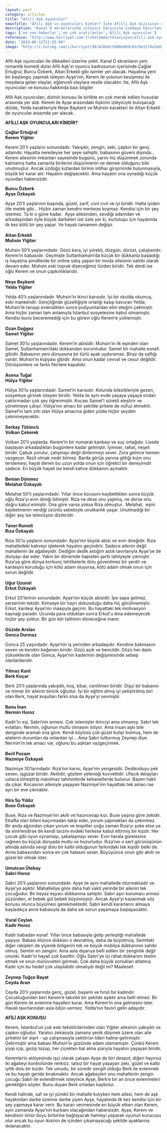```yaml
---
layout: post
category: articles
title: "Afili Aşk oyuncular"
newsTitle: "Afili Aşk'ın oyuncuları kimler? İşte Afilli Aşk dizisinin oyuncu kadrosu "
description: "Kanal D ekranlarında izleyici karşısına çıkmaya hazırlanan Afilli Aşk, şimdiden dikkat çekmeyi başardı. Yapımcılığını Fatih Enes Ömeroğlu’nun üstlendiği, başrollerinde ise Çağlar Ertuğrul, Burcu Özberk'in paylaştığı dizi konusu ile de adından söz ettirmeye başladı. Peki, her hafta çarşamba akşamları evlerinize konuk olmaya hazırlanan Afilli Aşk'ın oyuncuları kimler? İşte, o isimler hakkında bazı bilgiler."
tags: ['en son haberler','en çok aratılanlar','Afili Aşk oyuncular']
reference: "http://www.hurriyet.com.tr/kelebek/televizyon/afili-ask-oyunculari-ile-dikkatleri-uzerine-cekti-41241944"
date: "2019-06-12T11:55:00"
image: "http://i.hurimg.com/i/hurriyet/98/620x0/5d00e809c03c0e1174a3dd57.jpg"
---
```


<p>Afili Aşk oyuncuları ile dikkatleri &uuml;zerine &ccedil;ekti. Kanal D ekranların yeni romantik komedi dizisi Afili Aşk'ın oyuncu kadrosunun i&ccedil;erisinde &Ccedil;ağlar Ertuğrul, Burcu &Ouml;zberk, Altan Erkekli gibi isimler yer alacak. Hayatına yeni bir başlangı&ccedil; yapmak isteyen Ayşe'nin, Kerem ile yolunun kesişmesi ile meydana gelen olaylar, eğlenceli olaylara vesile olacaktır. İte, Afili Aşk oyuncuları ve konusu hakkında bazı bilgiler</p>
<p>Afili Aşk oyuncuları, dizinin konusu ile birlikte en &ccedil;ok merak edilen hususlar arasında yer aldı. Kerem ile Ayşe arasındaki ilişkinin izleyiciyle buluşacağı dizide, Yelda karakteriyle Neşe Baykent ve Muhsin karakteri ile Altan Erkekli de oyuncular arasında yer alacak.&nbsp;</p>
<p><strong>AFİLLİ AŞK OYUNCULARI KİMDİR?</strong></p>
<p><strong>&Ccedil;ağlar Ertuğrul</strong><br><strong>Kerem Yiğiter</strong></p>
<p>Kerem 20&rsquo;li yaşların sonundadır. Yakışıklı, zengin, zeki, &ccedil;apkın bir gen&ccedil; adamdır. Hayatta neredeyse her şeye sahiptir, babasının g&uuml;veni dışında&hellip; Kerem ailesinin imkanları sayesinde bug&uuml;n&uuml;, yarını hi&ccedil; d&uuml;ş&uuml;nmek zorunda kalmamış hatta zamanla birilerini d&uuml;ş&uuml;nmenin ne demek olduğunu bile unutmuştur. Ancak &uuml;zd&uuml;ğ&uuml; kızlardan birinin intihar girişiminde bulunmasıyla, b&uuml;y&uuml;k bir karar alır: Hayatını değişecektir. Ama hayatın ona oynadığı k&uuml;&ccedil;&uuml;k oyundan habersizdir.&nbsp;</p>
<p><strong>Burcu &Ouml;zberk</strong><br><strong>Ayşe &Ouml;zkayalı</strong></p>
<p>Ayşe 20&rsquo;li yaşlarının başında, g&uuml;zel, zarif, cıvıl cıvıl ve iyi biridir. Hatta iyiden &ouml;te melek gibi&hellip; Hi&ccedil;bir zaman kendini merkeze koymaz. Kendisi i&ccedil;in bir şey istemez. Ta ki o g&uuml;ne kadar.&nbsp; Ayşe ailesinden, sevdiği adamdan ve arkadaşından &ouml;yle b&uuml;y&uuml;k darbeleri &uuml;st &uuml;ste yer ki, kurtuluşu i&ccedil;in hayatında ilk kez k&ouml;t&uuml; bir şey yapar. Ve hayatı tamamen değişir.<br><br><strong>Altan Erkekli</strong><br><strong>Muhsin Yiğiter</strong></p>
<p>Muhsin 50&rsquo;li yaşlarındadır. G&ouml;z&uuml; kara, iyi y&uuml;rekli, d&uuml;zg&uuml;n, d&uuml;r&uuml;st, &ccedil;alışkandır. Kerem&rsquo;in babasıdır. Ge&ccedil;mişte Sultanhamam&rsquo;da k&uuml;&ccedil;&uuml;k bir d&uuml;kkanla başladığı iş hayatına şimdilerde bir online satış yapan bir moda sitesinin sahibi olarak devam eder. Muhsin eski toprak diyeceğimiz t&uuml;rden biridir. Tek derdi ise oğlu Kerem ve onun &ccedil;apkınlıklarıdır.<br><br><strong>Neşe Beykent</strong><br><strong>Yelda Yiğiter</strong></p>
<p>Yelda 40&rsquo;lı yaşlarındadır. Muhsin&rsquo;in ikinci karısıdır. İyi bir okulda okumuş, eski mankendir. Gen&ccedil;liğinde g&uuml;zelliğiyle ortalığı kasıp kavuran Yelda, Muhsin&rsquo;le tanışıp evlendikten sonra podyumlardan elini eteğini &ccedil;ekmiştir. Ama hi&ccedil;bir zaman tam anlamıyla İstanbul sosyetesine kabul olmamıştır. Kendisi bunu beceremediği i&ccedil;in bu g&ouml;revi oğlu Kerem&rsquo;e y&uuml;klemiştir.<br><br><strong>Ozan Dağgez</strong><br><strong>Samet Yiğiter</strong></p>
<p>Samet 30&rsquo;lu yaşlarındadır. Kerem&rsquo;in abisidir. Muhsin&rsquo;in ilk eşinden olan Samet, Sultanhamam&rsquo;daki d&uuml;kkandan sorumludur. Samet bir mahalle esnafı gibidir. Babasının yeni d&uuml;nyasına bir t&uuml;rl&uuml; ayak uyduramaz. Biraz da saflığı vardır. Muhsin&rsquo;in kopyası gibidir. Ama onun kadar cevval ve cesur değildir. D&ouml;n&uuml;ş&uuml;mlere ve farklı fikirlere kapalıdır.<br><br><strong>Asena Tuğal</strong><br><strong>H&uuml;lya Yiğiter</strong></p>
<p>H&uuml;lya 30&rsquo;lu yaşlarındadır. Samet&rsquo;in karısıdır. Kolunda bilezikleriyle gezen, sosyeteye girmek isteyen biridir. Yelda ile aynı evde yaşaya yaşaya ondan &ccedil;aktırmadan &ccedil;ok şey &ouml;ğrenmiştir. Kocası Samet&rsquo;i s&uuml;rekli eleştirir ve y&ouml;netmeye &ccedil;alışır. H&uuml;lya&rsquo;nın amacı bir şekilde şirkete de n&uuml;fuz etmektir. Samet&rsquo;in tam zıttı olan H&uuml;lya amacına giden yolda hi&ccedil;bir şeyden &ccedil;ekinmeyecektir.<br><br><strong>Serkay T&uuml;t&uuml;nc&uuml;</strong><br><strong>Volkan &Ccedil;ekerek</strong></p>
<p>Volkan 20&rsquo;li yaşlarda. Kerem&rsquo;in bir numaralı kankası ve su&ccedil; ortağıdır. Lisede başlayan arkadaşlıkları bug&uuml;nlere kadar gelmiştir. İyimser, rahat, neşeli biridir. &Ccedil;abuk yorulur, &ccedil;alışmayı değil dinlenmeyi sever. Zora gelince hemen vazge&ccedil;er. Rezil olmak nedir bilmez. Barda g&ouml;r&uuml;p yanına gittiği kızın onu terslemesi, hayat denen bu uzun yolda onun i&ccedil;in &ouml;ğretici bir deneyimdir sadece. En b&uuml;y&uuml;k hayali ise kendi kahve d&uuml;kkanını a&ccedil;maktır.<br><br><strong>Benian D&ouml;nmez</strong><br><strong>Melahat &Ouml;zkayalı</strong></p>
<p>Melahat 50&rsquo;li yaşlarındadır. Yıllar &ouml;nce kocasını kaybettikten sonra b&uuml;y&uuml;k oğlu Rıza'yı evin direği bilmiştir. Rıza ne dese onu yapmış, ne derse onu doğru kabul etmiştir. Ona g&ouml;re varsa yoksa Rıza olmuştur.&nbsp; Melahat,&nbsp; eşini kaybetmenin verdiği &uuml;z&uuml;nt&uuml; sebebiyle unutkanlık yaşar. Unutmadığı bir diğer şey ise televizyon dizileridir.<br><br><strong>Taner Rumeli</strong><br><strong>Rıza &Ouml;zkayalı</strong></p>
<p>Rıza 30&rsquo;lu yaşların sonundadır. Ayşe&rsquo;nin b&uuml;y&uuml;k abisi ve evin direğidir. Rıza mahalledeki kahveyi işleterek hayatını ge&ccedil;indirir. Sadece ailenin değil mahallenin de ağabeyidir. Dediğim dedik astığım astık tavırlarıyla Ayşe&rsquo;ye de d&uuml;nyayı dar eder. Yakın bir d&ouml;nemde hapisten şartlı tahliyeyle &ccedil;ıkmıştır. Rıza&rsquo;ya g&ouml;re d&uuml;nya korkun&ccedil; tehlikelerle dolu g&uuml;venilmez bir yerdir ve kardeşini koruduğu i&ccedil;in k&ouml;t&uuml; adam oluyorsa, k&ouml;t&uuml; adam olmak onun i&ccedil;in sorun değildir.&nbsp;<br><br><strong>Uğur Uzunel</strong><br><strong>Erkut &Ouml;zkayalı</strong></p>
<p>Erkut 20&rsquo;lerinin sonundadır. Ayşe&rsquo;nin k&uuml;&ccedil;&uuml;k abisidir. İpe sapa gelmez, serserinin tekidir. Kimseye bir hayrı dokunduğu daha hi&ccedil; g&ouml;r&uuml;lmemiştir. Erkut, kardeşi Ayşe&rsquo;nin maaşıyla ge&ccedil;inir. Bu hayattaki tek motivasyon kaynağı paradır. Ucunda para olduktan sonra Erkut'u ikna edemeyecek hi&ccedil;bir şey yoktur. Bir g&uuml;n k&ouml;r talihinin d&ouml;neceğine inanır.<br><br><strong>G&uuml;zide Arslan</strong><br><strong>Gonca Durmaz</strong></p>
<p>Gonca 25 yaşındadır. Ayşe&rsquo;nin iş yerinden arkadaşıdır. Kendine bakmasını seven ve kendini beğenen biridir. G&ouml;z&uuml; a&ccedil;ık ve bencildir. G&ouml;z&uuml; her daim y&uuml;kseklerde olan Gonca, Ayşe&rsquo;nin kaderinin değişmesinde sebep olanlardandır.<br><br><strong>Yılmaz Kunt</strong><br><strong>Berk Ko&ccedil;ar</strong></p>
<p>Berk 20&rsquo;li yaşlarında yakışıklı, hoş, kibar, centilmen biridir. Diş&ccedil;i bir babanın ve mimar bir ailenin biricik oğludur. İyi bir eğitim almış iyi yetiştirilmiş biri olan Berk, hayat koşulları farklı olsa da Ayşe&rsquo;yi sevmiştir.<br><br><strong>Banu İnan</strong><br><strong>Nermin Horoz</strong></p>
<p>Kadir&rsquo;in eşi, Sabri&rsquo;nin annesi. &Ccedil;ok istemişler ikinciyi ama olmamış. Sabri tek evlatları. Nermin, oğlunun mutlu olmasını istiyor. Ama insan aşkı bile denginde aramalı ona g&ouml;re. Kendi k&ouml;yl&uuml;s&uuml; &ccedil;ok g&uuml;zel kızlar bulmuş, hem de ailelerin durumları da onlardan iyi&hellip; Ama Sabri tutturmuş Zeynep diye. Nermin&rsquo;in tek amacı var, oğlunu bu aşktan vazge&ccedil;irmek.<br><br><strong>Beril Pozam</strong><br><strong>Nazmiye &Ouml;zkayalı</strong></p>
<p>Nazmiye 30&rsquo;larındadır. Rıza&rsquo;nın karısı, Ayşe&rsquo;nin yengesidir. Dedikoduyu pek seven, işg&uuml;zar biridir. Akıllıdır, g&ouml;zlem yeteneği kuvvetlidir. Ufacık detayları ustaca birleştirip inanılmaz tahminlerde kehanetlerde bulunur. Bazen haklı da &ccedil;ıkar. Kocasının ailesiyle yaşayan Nazmiye&rsquo;nin hayattaki tek amacı ise ayrı bir eve &ccedil;ıkmaktır.&nbsp;<br><br><strong>Hira Su Yıldız</strong><br><strong>Buse &Ouml;zkayalı</strong></p>
<p>Buse, Rıza ve Nazmiye&rsquo;nin akıllı ve hazırcevap kızı. Buse yaşına g&ouml;re zekidir. Etrafta olan biteni ka&ccedil;ırmadan takip eder, yorum yapmaktan da &ccedil;ekinmez. Bir anda ağzından &ccedil;ıkan yorum ve tespitler &ccedil;oğu zaman Rıza&rsquo;yı şoke etse ya da sinirlendirse de kendi tarzını evdeki herkese kabul ettirmiş bir kızdır. Her &ccedil;ocuk gibi oyun oynamayı, şakalaşmayı sever. Evin harala g&uuml;relesine rağmen bu k&uuml;&ccedil;&uuml;k d&uuml;nyada mutlu ve huzurludur. Rıza&rsquo;nın o sert g&ouml;r&uuml;n&uuml;ş&uuml;n&uuml;n altında aslında sevgi dolu bir kalbi olduğunun farkındaki tek kişidir belki de. Anne babasından sonra en &ccedil;ok halasını sever. B&uuml;y&uuml;y&uuml;nce onun gibi akıllı ve g&uuml;zel bir olmak ister.<br><br><strong>Umutcan &Uuml;tebay</strong><br><strong>Sabri Horoz</strong></p>
<p>Sabri 20&rsquo;li yaşlarının sonundadır. Ayşe ile aynı mahallede oturmaktadır ve Ayşe&rsquo;ye aşıktır. Mahalleliye g&ouml;re daha hali vakti yerinde bir ailenin tek &ccedil;ocuğudur. Bir beyaz eşyacı d&uuml;kkanına sahiptir. Sabri aşırı korumacı annesi y&uuml;z&uuml;nden, el bebek g&uuml;l bebek b&uuml;y&uuml;m&uuml;şt&uuml;r. Ancak Ayşe&rsquo;yi kazanmak s&ouml;z konusu olunca b&uuml;y&uuml;mesi gerekmektedir. Sabri kendi kararlarını almaya başladık&ccedil;a anne babasıyla da daha sık sorun yaşamaya başlayacaktır.<br><br><strong>Vural Ceylan</strong><br><strong>Kadir Horoz</strong></p>
<p>Kadir babadan esnaf. Yıllar &ouml;nce babasıyla gelip yerleştiği mahallede yaşıyor. Babası &ouml;l&uuml;nce d&uuml;kkanı o devralmış, daha da b&uuml;y&uuml;tm&uuml;ş. Semtteki diğer rakipleri de yiyerek b&ouml;lgenin tek ve b&uuml;y&uuml;k mobilya d&uuml;kkanının sahibi olmuş. Semtin en zengini. Ama asla dışarıya belli edilen bir zenginlik değil onunki. Kadir&rsquo;in hayali &ccedil;ok basittir: Oğlu Sabri&rsquo;ye i&ccedil;i rahat d&uuml;kkanını teslim etmek ve onun m&uuml;r&uuml;vvetini g&ouml;rmek. &Ccedil;ok daha b&uuml;y&uuml;k zorlukları atlatmış Kadir i&ccedil;in bu hedef &ccedil;ok ulaşılabilir olmalıydı değil mi? Maalesef.<br><br><strong>Zeynep Tuğ&ccedil;e Bayat</strong><br><strong>Ceyda Aran</strong></p>
<p>Ceyda 20&rsquo;li yaşlarında gen&ccedil;, g&uuml;zel, başarılı ve hırslı bir kadındır. &Ccedil;ocukluğundan beri Kerem&rsquo;e takıntılı bir şekilde aşıktır ama belli etmez. Bir g&uuml;n Kerem ile evlenme hayalleri kurar. Ama Kerem&rsquo;in ona gelmesini ister. Havalı tavırlarından asla &ouml;d&uuml;n vermez. Yelda&rsquo;nın favori gelin adayıdır.</p>
<p><strong>AFİLİ AŞK KONUSU&nbsp;</strong></p>
<p>Kerem, İstanbul&rsquo;un &ccedil;ok eski tekstilcilerinden olan Yiğiter ailesinin yakışıklı ve &ccedil;apkın oğludur. Yaratıcı zekasıyla zamana yenik d&uuml;şmek &uuml;zere olan aile şirketini bir start - up &ccedil;alışmasıyla sekt&ouml;r&uuml;n lideri haline getirmiştir. Getirmiştir ama babası Muhsin&rsquo;in g&ouml;z&uuml;nde adam olamamıştır. &Ccedil;&uuml;nk&uuml; Kerem yiyip i&ccedil;ip, gezip tozup, her &ccedil;i&ccedil;ekten bal alma şiarıyla hayatını yaşayan biridir.</p>
<p>Keremlerin at&ouml;lyesinde iş&ccedil;i olarak &ccedil;alışan Ayşe de biri despot, diğeri hayırsız iki ağabeyi kontrol&uuml;nde renksiz, tatsız bir hayat yaşayan zeki, g&uuml;zel ve kalbi iyilik dolu bir kızdır. Tek umudu, bir s&uuml;redir sevgili olduğu Berk ile evlenmek ve bu hayatı geride bırakmaktır. Ancak ağabeyleri onu mahallenin zengin &ccedil;ocuğu Sabri ile evlendirmek isteyince Ayşe, Berk&rsquo;e bir an &ouml;nce evlenmeleri gerektiğini s&ouml;yler. Bunu duyan Berk ortadan kaybolur.</p>
<p>Kendi halinde, saf ve iyi y&uuml;rekli bir mahalle kızıyken hem ailesi, hem de aşk hayatından darbe &uuml;zerine darbe yiyen Ayşe, hayatında ilk kez kendisi i&ccedil;in bir şey yapmaya karar verir. Bu kararı vermesinde en b&uuml;y&uuml;k etken olan Kerem, aynı zamanda Ayşe&rsquo;nin kurbanı olacağından habersizdir. Ayşe, Kerem ve kendisini &ouml;m&uuml;r boyu birbirine bağlayacak hamleyi yaparak oyunun kurucusu olur ancak bu oyun ikisinin de i&ccedil;inden &ccedil;ıkamayacağı şekilde ayaklarına dolanacaktır.</p>